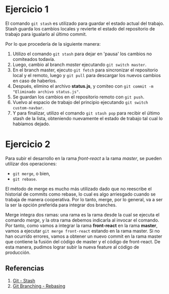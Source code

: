 # Ejercicio 1
El comando `git stash` es utilizado para guardar el estado actual del trabajo. Stash guarda los cambios locales y revierte el estado del repositorio de trabajo para igualarlo al último commit.

Por lo que procedería de la siguiente manera:
1. Utilizo el comando `git stash` para dejar en 'pausa' los cambios no comiteados todavía.
2. Luego, cambio al branch *master* ejecutando `git switch master`.
3. En el branch master, ejecuto `git fetch` para sincronizar el repositorio local y el remoto, luego y `git pull` para descargar los nuevos cambios en caso de haberlos.
4. Después, elimino el archivo **status.js**, y comiteo con `git commit -m "Eliminado archivo status.js"`.
5. Se guardan los cambios en el repositorio remoto con `git push`.
6. Vuelvo al espacio de trabajo del principio ejecutando `git switch custom-navbar`.
7. Y para finalizar, utilizo el comando `git stash pop` para recibir el último stash de la lista, obteniendo nuevamente el estado de trabajo tal cual lo habíamos dejado.

# Ejercicio 2
Para subir el desarrollo en la rama *front-react* a la rama *master*, se pueden utilizar dos operaciones:
* `git merge`, o bien,
* `git rebase`.

El método de merge es mucho más utilizado dado que no reescribe el historial de commits como rebase, lo cual es algo arriesgado cuando se trabaja de manera cooperativa. Por lo tanto, merge, por lo general, va a ser la ser la opción preferida para integrar dos branches. 

Merge integra dos ramas: una rama es la rama desde la cual se ejecuta el comando *merge*, y la otra rama debemos indicarla al invocar el comando. Por tanto, como vamos a integrar la rama **front-react** en la rama **master**, vamos a ejecutar `git merge front-react` estando en la rama master. Si no han ocurrido errores, vamos a obtener un nuevo commit en la rama master que contiene la fusión del código de master y el código de front-react. De esta manera, pudimos lograr subir la nueva feature al código de producción.

## Referencias
1. [Git - Stash](https://git-scm.com/docs/git-stash)
2. [Git Branching - Rebasing](https://git-scm.com/book/en/v2/Git-Branching-Rebasing)
